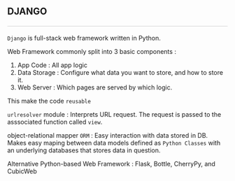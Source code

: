 <style>hr{opacity: 20%; height: 1px!important; margin-bottom:0px!important</style>

## DJANGO <hr/>
`Django` is full-stack web framework written in Python. 

Web Framework commonly split into 3 basic components :
1. App Code : All app logic
2. Data Storage : Configure what data you want to store, and how to store it.
3. Web Server : Which pages are served by which logic.

This make the code `reusable`

`urlresolver` module : Interprets URL request. The request is passed to the asssociated function called `view`.

object-relational mapper `ORM` : Easy interaction with data stored in DB. <br>
Makes easy maping between data models defined as `Python Classes` with an underlying databases that stores data in question.

Alternative Python-based Web Framework : Flask, Bottle, CherryPy, and CubicWeb


